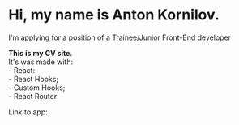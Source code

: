 # Hi, my name is Anton Kornilov.
I'm applying for a position of a Trainee/Junior Front-End developer </hr>

<b>This is my CV site.</b></br>
It's was made with: </br>
    - React: </br> 
        - React Hooks; </br>
        - Custom Hooks; </br>
    - React Router </hr>

Link to app: </br>
<b></b>

